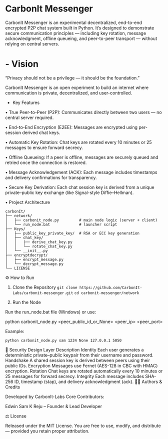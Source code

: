 # CarbonIt Messenger

CarbonIt Messenger is an experimental decentralized, end-to-end encrypted P2P chat system built in Python.
It’s designed to demonstrate secure communication principles — including key rotation, message acknowledgment, offline queueing, and peer-to-peer transport — without relying on central servers.

# - Vision

“Privacy should not be a privilege — it should be the foundation.”

CarbonIt Messenger is an open experiment to build an internet where communication is private, decentralized, and user-controlled.

- Key Features

• True Peer-to-Peer (P2P):
Communicates directly between two users — no central server required.

• End-to-End Encryption (E2EE):
Messages are encrypted using per-session derived chat keys.

• Automatic Key Rotation:
Chat keys are rotated every 10 minutes or 25 messages to ensure forward secrecy.

• Offline Queueing:
If a peer is offline, messages are securely queued and retried once the connection is restored.

• Message Acknowledgement (ACK):
Each message includes timestamps and delivery confirmations for transparency.

• Secure Key Derivation:
Each chat session key is derived from a unique private–public key exchange (like Signal-style Diffie–Hellman).

• Project Architecture
```
carbonIt/
├── network/
│   ├── carbonit_node.py         # main node logic (server + client)
│   └── run_node.bat             # launcher script
├── Keys/
│   ├── public_key_private_key/  # RSA or ECC key generation
│   ├── chat_key/
│   │   ├── derive_chat_key.py
│   │   └── rotate_chat_key.py
│   └── __init__.py
├── encryptdecrypt/
│   ├── encrypt_message.py
│   └── decrypt_message.py
└── LICENSE
```

⚙️ How to Run
1. Clone the Repository
```git clone https://github.com/CarbonIt-Labs/carbonit-messenger.git```
```cd carbonit-messenger/network```

2. Run the Node

Run the run_node.bat file (Windows) or use:

python carbonit_node.py <username> <password> <peer_public_id_or_None> <peer_ip> <peer_port>


Example:

```python carbonit_node.py sam 1234 None 127.0.0.1 5050```

🧩 Security Design
Layer	Description
Identity	Each user generates a deterministic private–public keypair from their username and password.
Handshake	A shared session key is derived between peers using their public IDs.
Encryption	Messages use Fernet (AES-128 in CBC with HMAC) encryption.
Rotation	Chat keys are rotated automatically every 10 minutes or 25 messages for forward secrecy.
Integrity	Each message includes SHA-256 ID, timestamp (stap), and delivery acknowledgment (ack).
🧑‍💻 Authors & Credits

Developed by CarbonIt-Labs
Core Contributors:

Edwin Sam K Reju – Founder & Lead Developer


⚖️ License

Released under the MIT License.
You are free to use, modify, and distribute — provided you retain proper attribution.
